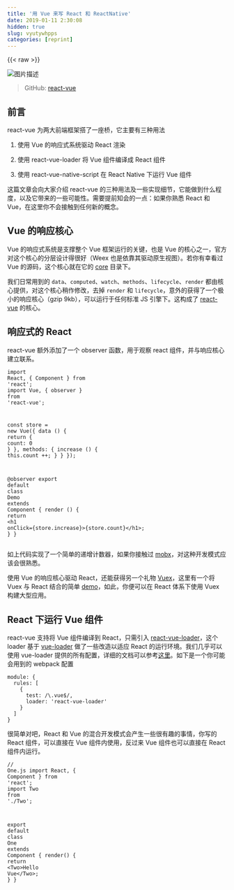 ```yaml
---
title: '用 Vue 来写 React 和 ReactNative' 
date: 2019-01-11 2:30:08
hidden: true
slug: vyutywhpps
categories: [reprint]
---
```


{{< raw >}}

                    
<p><span class="img-wrap"><img data-src="/img/bVPMZy?w=1468&amp;h=826" src="https://static.alili.tech/img/bVPMZy?w=1468&amp;h=826" alt="图片描述" title="图片描述" style="cursor: pointer; display: inline;"></span></p>
<blockquote><p>GitHub: <a href="https://github.com/SmallComfort/react-vue" rel="nofollow noreferrer" target="_blank">react-vue</a></p></blockquote>
<h2 id="articleHeader0">前言</h2>
<p>react-vue 为两大前端框架搭了一座桥，它主要有三种用法</p>
<ol>
<li><p>使用 Vue 的响应式系统驱动 React 渲染</p></li>
<li><p>使用 react-vue-loader 将 Vue 组件编译成 React 组件</p></li>
<li><p>使用 react-vue-native-script 在 React Native 下运行 Vue 组件</p></li>
</ol>
<p>这篇文章会向大家介绍 react-vue 的三种用法及一些实现细节，它能做到什么程度，以及它带来的一些可能性。需要提前知会的一点：如果你熟悉 React 和 Vue，在这里你不会接触到任何新的概念。</p>
<h2 id="articleHeader1">Vue 的响应核心</h2>
<p>Vue 的响应式系统是支撑整个 Vue 框架运行的关键，也是 Vue 的核心之一，官方对这个核心的分层设计得很好（Weex 也是依靠其驱动原生视图）。若你有幸看过 Vue 的源码，这个核心就在它的 <a href="https://github.com/vuejs/vue/tree/dev/src/core" rel="nofollow noreferrer" target="_blank">core</a> 目录下。</p>
<p>我们日常用到的 <code>data</code>、<code>computed</code>、<code>watch</code>、<code>methods</code>、<code>lifecycle</code>、<code>render</code> 都由核心提供，对这个核心稍作修改，去掉 <code>render</code> 和 <code>lifecycle</code>，意外的获得了一个极小的响应核心（gzip 9kb），可以运行于任何标准 JS 引擎下。这构成了 <a href="https://github.com/SmallComfort/react-vue" rel="nofollow noreferrer" target="_blank">react-vue</a> 的核心。</p>
<h2 id="articleHeader2">响应式的 React</h2>
<p>react-vue 额外添加了一个 observer 函数，用于观察 react 组件，并与响应核心建立联系。</p>
<div class="widget-codetool" style="display:none;">
      <div class="widget-codetool--inner">
      <span class="selectCode code-tool" data-toggle="tooltip" data-placement="top" title="" data-original-title="全选"></span>
      <span type="button" class="copyCode code-tool" data-toggle="tooltip" data-placement="top" data-clipboard-text="import React, { Component } from 'react';
import Vue, { observer } from 'react-vue';

const store = new Vue({
  data () {
    return {
      count: 0
    }
  },
  methods: {
    increase () {
      this.count ++;
    }
  }
});

@observer
export default class Demo extends Component {
  render () {
    return <h1 onClick={store.increase}>{store.count}</h1>;
  }
}" title="" data-original-title="复制"></span>
      <span type="button" class="saveToNote code-tool" data-toggle="tooltip" data-placement="top" title="" data-original-title="放进笔记"></span>
      </div>
      </div><pre class="javascript hljs"><code class="javascript"><span class="hljs-keyword">import</span> React, { Component } <span class="hljs-keyword">from</span> <span class="hljs-string">'react'</span>;
<span class="hljs-keyword">import</span> Vue, { observer } <span class="hljs-keyword">from</span> <span class="hljs-string">'react-vue'</span>;

<span class="hljs-keyword">const</span> store = <span class="hljs-keyword">new</span> Vue({
  data () {
    <span class="hljs-keyword">return</span> {
      <span class="hljs-attr">count</span>: <span class="hljs-number">0</span>
    }
  },
  <span class="hljs-attr">methods</span>: {
    increase () {
      <span class="hljs-keyword">this</span>.count ++;
    }
  }
});

@observer
<span class="hljs-keyword">export</span> <span class="hljs-keyword">default</span> <span class="hljs-class"><span class="hljs-keyword">class</span> <span class="hljs-title">Demo</span> <span class="hljs-keyword">extends</span> <span class="hljs-title">Component</span> </span>{
  render () {
    <span class="hljs-keyword">return</span> <span class="xml"><span class="hljs-tag">&lt;<span class="hljs-name">h1</span> <span class="hljs-attr">onClick</span>=<span class="hljs-string">{store.increase}</span>&gt;</span>{store.count}<span class="hljs-tag">&lt;/<span class="hljs-name">h1</span>&gt;</span></span>;
  }
}</code></pre>
<p>如上代码实现了一个简单的递增计数器，如果你接触过 <a href="https://mobx.js.org/" rel="nofollow noreferrer" target="_blank">mobx</a>，对这种开发模式应该会很熟悉。</p>
<p>使用 Vue 的响应核心驱动 React，还能获得另一个礼物 <a href="https://vuex.vuejs.org/zh-cn/intro.html" rel="nofollow noreferrer" target="_blank">Vuex</a>，这里有一个将 Vuex 与 React 结合的简单 <a href="https://github.com/SmallComfort/react-vue-demo" rel="nofollow noreferrer" target="_blank">demo</a>，如此，你便可以在 React 体系下使用 Vuex 构建大型应用。</p>
<h2 id="articleHeader3">React 下运行 Vue 组件</h2>
<p>react-vue 支持将 Vue 组件编译到 React，只需引入 <a href="https://github.com/SmallComfort/react-vue-loader" rel="nofollow noreferrer" target="_blank">react-vue-loader</a>，这个 loader 基于 <a href="https://vue-loader.vuejs.org/zh-cn/" rel="nofollow noreferrer" target="_blank">vue-loader</a> 做了一些改造以适应 React 的运行环境。我们几乎可以使用 vue-loader 提供的所有配置，详细的文档可以参考<a href="https://github.com/SmallComfort/react-vue-loader" rel="nofollow noreferrer" target="_blank">这里</a>。如下是一个你可能会用到的 webpack 配置</p>
<div class="widget-codetool" style="display:none;">
      <div class="widget-codetool--inner">
      <span class="selectCode code-tool" data-toggle="tooltip" data-placement="top" title="" data-original-title="全选"></span>
      <span type="button" class="copyCode code-tool" data-toggle="tooltip" data-placement="top" data-clipboard-text="module: {
  rules: [
    {
      test: /\.vue$/,
      loader: 'react-vue-loader'
    }
  ]
}" title="" data-original-title="复制"></span>
      <span type="button" class="saveToNote code-tool" data-toggle="tooltip" data-placement="top" title="" data-original-title="放进笔记"></span>
      </div>
      </div><pre class="hljs css"><code><span class="hljs-selector-tag">module</span>: {
  <span class="hljs-attribute">rules</span>: [
    {
      test: /\.vue$/,
      loader: <span class="hljs-string">'react-vue-loader'</span>
    }
  ]
}</code></pre>
<p>很简单对吧，React 和 Vue 的混合开发模式会产生一些很有趣的事情，你写的 React 组件，可以直接在 Vue 组件内使用，反过来 Vue 组件也可以直接在 React 组件内运行。</p>
<div class="widget-codetool" style="display:none;">
      <div class="widget-codetool--inner">
      <span class="selectCode code-tool" data-toggle="tooltip" data-placement="top" title="" data-original-title="全选"></span>
      <span type="button" class="copyCode code-tool" data-toggle="tooltip" data-placement="top" data-clipboard-text="// One.js
import React, { Component } from 'react';
import Two from './Two';

export default class One extends Component {
  render() {
    return <Two>Hello Vue</Two>;
  }
}" title="" data-original-title="复制"></span>
      <span type="button" class="saveToNote code-tool" data-toggle="tooltip" data-placement="top" title="" data-original-title="放进笔记"></span>
      </div>
      </div><pre class="javascript hljs"><code class="javascript"><span class="hljs-comment">// One.js</span>
<span class="hljs-keyword">import</span> React, { Component } <span class="hljs-keyword">from</span> <span class="hljs-string">'react'</span>;
<span class="hljs-keyword">import</span> Two <span class="hljs-keyword">from</span> <span class="hljs-string">'./Two'</span>;

<span class="hljs-keyword">export</span> <span class="hljs-keyword">default</span> <span class="hljs-class"><span class="hljs-keyword">class</span> <span class="hljs-title">One</span> <span class="hljs-keyword">extends</span> <span class="hljs-title">Component</span> </span>{
  render() {
    <span class="hljs-keyword">return</span> <span class="xml"><span class="hljs-tag">&lt;<span class="hljs-name">Two</span>&gt;</span>Hello Vue<span class="hljs-tag">&lt;/<span class="hljs-name">Two</span>&gt;</span></span>;
  }
}</code></pre>
<div class="widget-codetool" style="display:none;">
      <div class="widget-codetool--inner">
      <span class="selectCode code-tool" data-toggle="tooltip" data-placement="top" title="" data-original-title="全选"></span>
      <span type="button" class="copyCode code-tool" data-toggle="tooltip" data-placement="top" data-clipboard-text="<!-- Two.vue -->
<template>
  <div @click=&quot;count++&quot;>
    <three>"{{"count"}}"</three>
    <slot></slot>
  </div>
</template>

<script>
  import Three from './Three'
  export default {
    components: { Three },
    data () {
      return {
        count: 0
      }
    }
  }
</script>" title="" data-original-title="复制"></span>
      <span type="button" class="saveToNote code-tool" data-toggle="tooltip" data-placement="top" title="" data-original-title="放进笔记"></span>
      </div>
      </div><pre class="xml hljs"><code class="html"><span class="hljs-comment">&lt;!-- Two.vue --&gt;</span>
<span class="hljs-tag">&lt;<span class="hljs-name">template</span>&gt;</span>
  <span class="hljs-tag">&lt;<span class="hljs-name">div</span> @<span class="hljs-attr">click</span>=<span class="hljs-string">"count++"</span>&gt;</span>
    <span class="hljs-tag">&lt;<span class="hljs-name">three</span>&gt;</span>"{{"count"}}"<span class="hljs-tag">&lt;/<span class="hljs-name">three</span>&gt;</span>
    <span class="hljs-tag">&lt;<span class="hljs-name">slot</span>&gt;</span><span class="hljs-tag">&lt;/<span class="hljs-name">slot</span>&gt;</span>
  <span class="hljs-tag">&lt;/<span class="hljs-name">div</span>&gt;</span>
<span class="hljs-tag">&lt;/<span class="hljs-name">template</span>&gt;</span>

<span class="hljs-tag">&lt;<span class="hljs-name">script</span>&gt;</span><span class="javascript">
  <span class="hljs-keyword">import</span> Three <span class="hljs-keyword">from</span> <span class="hljs-string">'./Three'</span>
  <span class="hljs-keyword">export</span> <span class="hljs-keyword">default</span> {
    <span class="hljs-attr">components</span>: { Three },
    data () {
      <span class="hljs-keyword">return</span> {
        <span class="hljs-attr">count</span>: <span class="hljs-number">0</span>
      }
    }
  }
</span><span class="hljs-tag">&lt;/<span class="hljs-name">script</span>&gt;</span></code></pre>
<div class="widget-codetool" style="display:none;">
      <div class="widget-codetool--inner">
      <span class="selectCode code-tool" data-toggle="tooltip" data-placement="top" title="" data-original-title="全选"></span>
      <span type="button" class="copyCode code-tool" data-toggle="tooltip" data-placement="top" data-clipboard-text="// Three.js
import React, { Component } from 'react';

export default class Three extends Component {
  render () {
    return <span>{this.props.children}</span>
  }
}" title="" data-original-title="复制"></span>
      <span type="button" class="saveToNote code-tool" data-toggle="tooltip" data-placement="top" title="" data-original-title="放进笔记"></span>
      </div>
      </div><pre class="javascript hljs"><code class="javascript"><span class="hljs-comment">// Three.js</span>
<span class="hljs-keyword">import</span> React, { Component } <span class="hljs-keyword">from</span> <span class="hljs-string">'react'</span>;

<span class="hljs-keyword">export</span> <span class="hljs-keyword">default</span> <span class="hljs-class"><span class="hljs-keyword">class</span> <span class="hljs-title">Three</span> <span class="hljs-keyword">extends</span> <span class="hljs-title">Component</span> </span>{
  render () {
    <span class="hljs-keyword">return</span> <span class="xml"><span class="hljs-tag">&lt;<span class="hljs-name">span</span>&gt;</span>{this.props.children}<span class="hljs-tag">&lt;/<span class="hljs-name">span</span>&gt;</span></span>
  }
}</code></pre>
<p>这种混合开发让技术栈的切换成本变得很低，React 和 Vue 也不再是非此即彼，如果你的团队在 React 下积累深厚，想尝试一下 Vue 开发带来的快感，引入一个 loader 就可以了；如果你的团队在 Vue 下造诣颇深，想试试 React 带来的思维淬炼，搭建一个 React 的运行环境，之前写的 Vue 代码也可在其上良好的运行。</p>
<p>react-vue 对组件库的开发也提供了新的思路，你只需写一套 Vue 组件，即可同时运行于 React 和 Vue。这里有一个<a href="https://github.com/SmallComfort/react-vue-material-demo" rel="nofollow noreferrer" target="_blank">项目</a>对 vue-material 组件库做了一个测试，通过 <code>npm install --save vue-material</code> 安装组件库，在 React 下可以运行其中 20/29 的组件。</p>
<p>react-vue 有其局限性，编译过来的 Vue 组件依旧跑在 React 的运行时，所以你不能使用 Vue 提供的 render 函数（使用 template 代替），你也无法在 Vue 组件内访问 <code>VNode</code>。可以查看详细的 <a href="https://github.com/SmallComfort/react-vue/blob/dev/packages/react-vue/COMPONENT.md" rel="nofollow noreferrer" target="_blank">API</a> 支持文档。</p>
<h2 id="articleHeader4">React Native 下运行 Vue 组件</h2>
<p>这可能是最有趣的一部分了，react-vue 的响应核心是平台无关的，它可以跑在 React 下，自然也能跑在 React Native 下。</p>
<div class="widget-codetool" style="display:none;">
      <div class="widget-codetool--inner">
      <span class="selectCode code-tool" data-toggle="tooltip" data-placement="top" title="" data-original-title="全选"></span>
      <span type="button" class="copyCode code-tool" data-toggle="tooltip" data-placement="top" data-clipboard-text="<template>
  <view>
    <text>Hello react-vue-native</text>
  </view>
</template>" title="" data-original-title="复制"></span>
      <span type="button" class="saveToNote code-tool" data-toggle="tooltip" data-placement="top" title="" data-original-title="放进笔记"></span>
      </div>
      </div><pre class="xml hljs"><code class="html"><span class="hljs-tag">&lt;<span class="hljs-name">template</span>&gt;</span>
  <span class="hljs-tag">&lt;<span class="hljs-name">view</span>&gt;</span>
    <span class="hljs-tag">&lt;<span class="hljs-name">text</span>&gt;</span>Hello react-vue-native<span class="hljs-tag">&lt;/<span class="hljs-name">text</span>&gt;</span>
  <span class="hljs-tag">&lt;/<span class="hljs-name">view</span>&gt;</span>
<span class="hljs-tag">&lt;/<span class="hljs-name">template</span>&gt;</span></code></pre>
<p>React Native 使用了一个量身定制的打包工具，我们无法像 Web 那样引入一个 loader 来实现无缝接合。你可以使用 <a href="https://github.com/SmallComfort/react-vue-native-scripts" rel="nofollow noreferrer" target="_blank">react-vue-native-scripts</a>，一个 npm 脚本，开启一个轻量的 node 服务器，监听项目中 <code>.vue</code> 文件的变化，生成一份同名的 <code>.js</code> 文件。</p>
<p>是不是有点 Weex 的意思了，Native 不同于 Web，在 Web 下用惯了的标签，在 Native 下都是没有的，React Native 官方提供的所有组件，都作为内置组件预先引入了，你无需引用可直接使用。当然，如果习惯了 Web 标签，可以这样</p>
<div class="widget-codetool" style="display:none;">
      <div class="widget-codetool--inner">
      <span class="selectCode code-tool" data-toggle="tooltip" data-placement="top" title="" data-original-title="全选"></span>
      <span type="button" class="copyCode code-tool" data-toggle="tooltip" data-placement="top" data-clipboard-text="import { View } from 'react-native';
import { Vue } from 'react-vue';

Vue.component('div', View);

export default Vue;" title="" data-original-title="复制"></span>
      <span type="button" class="saveToNote code-tool" data-toggle="tooltip" data-placement="top" title="" data-original-title="放进笔记"></span>
      </div>
      </div><pre class="javascript hljs"><code class="javascript"><span class="hljs-keyword">import</span> { View } <span class="hljs-keyword">from</span> <span class="hljs-string">'react-native'</span>;
<span class="hljs-keyword">import</span> { Vue } <span class="hljs-keyword">from</span> <span class="hljs-string">'react-vue'</span>;

Vue.component(<span class="hljs-string">'div'</span>, View);

<span class="hljs-keyword">export</span> <span class="hljs-keyword">default</span> Vue;</code></pre>
<p>这里有一个 <a href="https://github.com/SmallComfort/HackerNews" rel="nofollow noreferrer" target="_blank">Hacker News</a> 的 demo，使用 React Native 作为底层，上层使用 Vue 和 Vuex 构建，效果还不错，你可以看看。</p>

                
{{< /raw >}}

# 版权声明
本文资源来源互联网，仅供学习研究使用，版权归该资源的合法拥有者所有，

本文仅用于学习、研究和交流目的。转载请注明出处、完整链接以及原作者。

原作者若认为本站侵犯了您的版权，请联系我们，我们会立即删除！

## 原文标题
用 Vue 来写 React 和 ReactNative

## 原文链接
[https://segmentfault.com/a/1190000009922384](https://segmentfault.com/a/1190000009922384)

